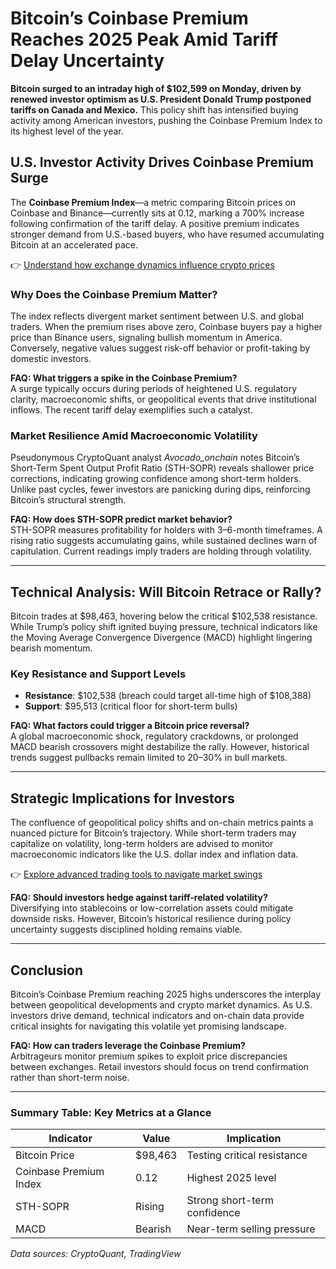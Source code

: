 # Bitcoin’s Coinbase Premium Reaches 2025 Peak Amid Tariff Delay Uncertainty  

**Bitcoin surged to an intraday high of $102,599 on Monday, driven by renewed investor optimism as U.S. President Donald Trump postponed tariffs on Canada and Mexico.** This policy shift has intensified buying activity among American investors, pushing the Coinbase Premium Index to its highest level of the year.  

## U.S. Investor Activity Drives Coinbase Premium Surge  

The **Coinbase Premium Index**—a metric comparing Bitcoin prices on Coinbase and Binance—currently sits at 0.12, marking a 700% increase following confirmation of the tariff delay. A positive premium indicates stronger demand from U.S.-based buyers, who have resumed accumulating Bitcoin at an accelerated pace.  

👉 [Understand how exchange dynamics influence crypto prices](https://bit.ly/okx-bonus)  

### Why Does the Coinbase Premium Matter?  
The index reflects divergent market sentiment between U.S. and global traders. When the premium rises above zero, Coinbase buyers pay a higher price than Binance users, signaling bullish momentum in America. Conversely, negative values suggest risk-off behavior or profit-taking by domestic investors.  

**FAQ: What triggers a spike in the Coinbase Premium?**  
A surge typically occurs during periods of heightened U.S. regulatory clarity, macroeconomic shifts, or geopolitical events that drive institutional inflows. The recent tariff delay exemplifies such a catalyst.  

### Market Resilience Amid Macroeconomic Volatility  
Pseudonymous CryptoQuant analyst *Avocado_onchain* notes Bitcoin’s Short-Term Spent Output Profit Ratio (STH-SOPR) reveals shallower price corrections, indicating growing confidence among short-term holders. Unlike past cycles, fewer investors are panicking during dips, reinforcing Bitcoin’s structural strength.  

**FAQ: How does STH-SOPR predict market behavior?**  
STH-SOPR measures profitability for holders with 3–6-month timeframes. A rising ratio suggests accumulating gains, while sustained declines warn of capitulation. Current readings imply traders are holding through volatility.  

---

## Technical Analysis: Will Bitcoin Retrace or Rally?  

Bitcoin trades at $98,463, hovering below the critical $102,538 resistance. While Trump’s policy shift ignited buying pressure, technical indicators like the Moving Average Convergence Divergence (MACD) highlight lingering bearish momentum.  

### Key Resistance and Support Levels  
- **Resistance**: $102,538 (breach could target all-time high of $108,388)  
- **Support**: $95,513 (critical floor for short-term bulls)  

**FAQ: What factors could trigger a Bitcoin price reversal?**  
A global macroeconomic shock, regulatory crackdowns, or prolonged MACD bearish crossovers might destabilize the rally. However, historical trends suggest pullbacks remain limited to 20–30% in bull markets.  

---

## Strategic Implications for Investors  

The confluence of geopolitical policy shifts and on-chain metrics paints a nuanced picture for Bitcoin’s trajectory. While short-term traders may capitalize on volatility, long-term holders are advised to monitor macroeconomic indicators like the U.S. dollar index and inflation data.  

👉 [Explore advanced trading tools to navigate market swings](https://bit.ly/okx-bonus)  

**FAQ: Should investors hedge against tariff-related volatility?**  
Diversifying into stablecoins or low-correlation assets could mitigate downside risks. However, Bitcoin’s historical resilience during policy uncertainty suggests disciplined holding remains viable.  

---

## Conclusion  

Bitcoin’s Coinbase Premium reaching 2025 highs underscores the interplay between geopolitical developments and crypto market dynamics. As U.S. investors drive demand, technical indicators and on-chain data provide critical insights for navigating this volatile yet promising landscape.  

**FAQ: How can traders leverage the Coinbase Premium?**  
Arbitrageurs monitor premium spikes to exploit price discrepancies between exchanges. Retail investors should focus on trend confirmation rather than short-term noise.  

---

### Summary Table: Key Metrics at a Glance  

| Indicator             | Value       | Implication                  |  
|-----------------------|-------------|------------------------------|  
| Bitcoin Price         | $98,463     | Testing critical resistance  |  
| Coinbase Premium Index| 0.12        | Highest 2025 level           |  
| STH-SOPR              | Rising      | Strong short-term confidence |  
| MACD                  | Bearish     | Near-term selling pressure   |  

*Data sources: CryptoQuant, TradingView*  
